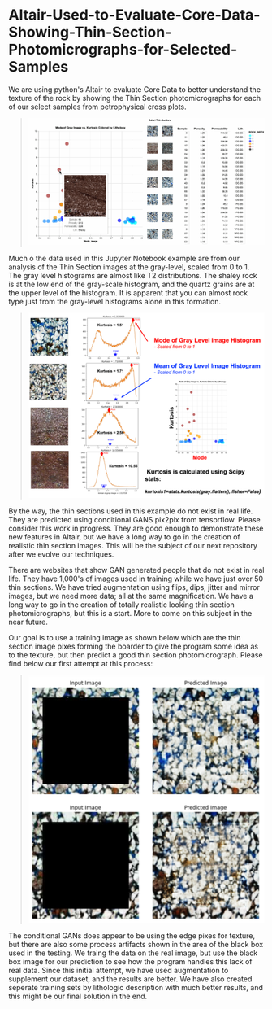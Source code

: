 # Altair-Used-to-Evaluate-Core-Data-Showing-Thin-Section-Photomicrographs-for-Selected-Samples
We are using python's Altair to evaluate Core Data to better understand the texture of the rock by showing the Thin Section photomicrographs for each of our select samples from petrophysical cross plots. 

>![Altair_TS](Mode_of_Image_Kurtosis_with_TS.gif)

Much o the data used in this Jupyter Notebook example are from our analysis of the Thin Section images at the gray-level, scaled from 0 to 1. The gray level histograms are almost like T2 distributions. The shaley rock is at the low end of the gray-scale histogram, and the quartz grains are at the upper level of the histogram. It is apparent that you can almost rock type just from the gray-level histograms alone in this formation. 

>![Altair_TS](gray-level_Kmean_Mode.png)

By the way, the thin sections used in this example do not exist in real life. They are predicted using conditional GANS pix2pix from tensorflow. Please consider this work in progress. They are good enough to demonstrate these new features in Altair, but we have a long way to go in the creation of realistic thin section images. This will be the subject of our next repository after we evolve our techniques. 

There are websites that show GAN generated people that do not exist in real life. They have 1,000's of images used in training while we have just over 50 thin sections. We have tried augmentation using flips, dips, jitter and mirror images, but we need more data; all at the same magnification. We have a long way to go in the creation of totally realistic looking thin section photomicrographs, but this is a start. More to come on this subject in the near future. 

Our goal is to use a training image as shown below which are the thin section image pixes forming the boarder to give the program some idea as to the texture, but then predict a good thin section photomicrograph. Please find below our first attempt at this process:

>![Altair_TS](TS_results.png)

The conditional GANs does appear to be using the edge pixes for texture, but there are also some process artifacts shown in the area of the black box used in the testing. We traing the data on the real image, but use the black box image for our prediction to see how the program handles this lack of real data. Since this initial attempt, we have used augmentation to supplement our dataset, and the results are better. We have also created seperate training sets by lithologic description with much better results, and this might be our final solution in the end. 
